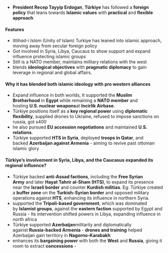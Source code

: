 - **President Recep Tayyip Erdogan**, **Türkiye** has followed a **foreign policy** that leans towards **Islamic values** with **practical** and **flexible approach**

#### Features
- _Ittihad-i Islam_ (Unity of Islam) Turkiye has leaned into islamic approach, moving away from secular foreign policy
- Got involved in Syria, Libya, Caucaus to show support and expand influence protecting islamic groups
- Still is a NATO member, maintains military relations with the west
- blends **ideological objectives** with **pragmatic diplomacy** to gain leverage in regional and global affairs.

#### Why it has blended both islamic ideology with pro western alliances

- Expand influence in both worlds, It supported the **Muslim Brotherhood** in **Egypt** while remaining a **NATO member** and hosting **U.S. nuclear weapons**at **Incirlik Airbase**.
- Türkiye positions itself as a **key regional power** using **diplomatic flexibility**, supplied drones to Ukraine, refused to impose sanctions on russia, got s400
- he also pursued **EU accession negotiations** and maintained **U.S. relations**.
- Türkiye supported **HTS in Syria**, deployed **troops in Qatar**, and backed **Azerbaijan against Armenia** - aiming to revive past ottoman islamic glory

#### **Türkiye’s involvement in Syria, Libya, and the Caucasus expanded its regional influence?**
- Türkiye backed **anti-Assad factions**, including the **Free Syrian Army** and later **Hayat Tahrir al-Sham (HTS)**, to expand its presence near the **Israeli border** and counter **Kurdish militias**. Eg: Türkiye created a **buffer zone** on the **Turkish-Syrian border** and opposed military operations against **HTS**, enhancing its influence in northern Syria.
- supported the **Tripoli-based government**, which was dominated by **Islamist groups**, against the **eastern faction** supported by Egypt and Russia - Its intervention shifted powers in Libya, expanding influence in north africa
- Türkiye supported **Azerbaijan**militarily and diplomatically against **Russia-backed Armenia** - **drones and training** helped Azerbaijan gain territory in **Nagorno-Karabakh**
- enhances its **bargaining power** with both the **West** and **Russia**, giving it room to extract **concessions** - 

